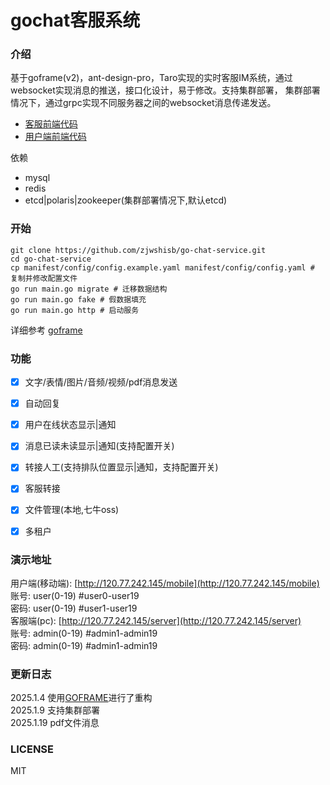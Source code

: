 # gochat客服系统

### 介绍
基于goframe(v2)，ant-design-pro，Taro实现的实时客服IM系统，通过websocket实现消息的推送，接口化设计，易于修改。支持集群部署，
集群部署情况下，通过grpc实现不同服务器之间的websocket消息传递发送。


- [客服前端代码](https://github.com/zjwshisb/service-frontend)
- [用户端前端代码](https://github.com/zjwshisb/service-user)

依赖
- mysql
- redis
- etcd|polaris|zookeeper(集群部署情况下,默认etcd)


### 开始
```shell
git clone https://github.com/zjwshisb/go-chat-service.git
cd go-chat-service
cp manifest/config/config.example.yaml manifest/config/config.yaml # 复制并修改配置文件
go run main.go migrate # 迁移数据结构
go run main.go fake # 假数据填充
go run main.go http # 启动服务
```
详细参考 [goframe](https://goframe.org/)

### 功能

- [x] 文字/表情/图片/音频/视频/pdf消息发送
- [x] 自动回复
- [x] 用户在线状态显示|通知
- [x] 消息已读未读显示|通知(支持配置开关)
- [X] 转接人工(支持排队位置显示|通知，支持配置开关)
- [x] 客服转接
- [x] 文件管理(本地,七牛oss)
- [X] 多租户


### 演示地址

用户端(移动端): [http://120.77.242.145/mobile](http://120.77.242.145/mobile)  
账号: user(0-19) #user0-user19  
密码: user(0-19) #user1-user19  
客服端(pc): [http://120.77.242.145/server](http://120.77.242.145/server)  
账号: admin(0-19) #admin1-admin19  
密码: admin(0-19) #admin1-admin19

### 更新日志

2025.1.4 使用[GOFRAME](https://github.com/gogf/gf)进行了重构  
2025.1.9 支持集群部署  
2025.1.19 pdf文件消息

### LICENSE

MIT
